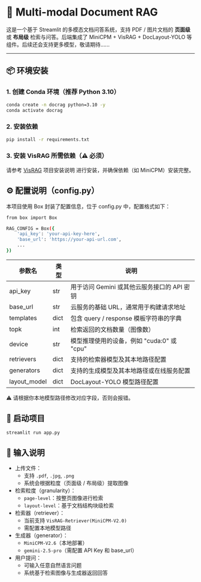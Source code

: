 # 📄 Multi-modal Document RAG

这是一个基于 Streamlit 的多模态文档问答系统，支持 PDF / 图片文档的 **页面级** 或 **布局级** 检索与问答。后端集成了 MiniCPM + VisRAG + DocLayout-YOLO 等组件。后续还会支持更多模型，敬请期待......

---

## 📦 环境安装

### 1. 创建 Conda 环境（推荐 Python 3.10）

```bash
conda create -n docrag python=3.10 -y
conda activate docrag
```

### 2. 安装依赖

```bash
pip install -r requirements.txt
```

### 3. 安装 VisRAG 所需依赖（⚠️ 必须）

请参考 [VisRAG](https://github.com/OpenBMB/VisRAG) 项目安装说明 进行安装，并确保依赖（如 MiniCPM）安装完整。

## ⚙️ 配置说明（config.py）
本项目使用 Box 封装了配置信息，位于 config.py 中，配置格式如下：
```bash
from box import Box

RAG_CONFIG = Box({
    'api_key': 'your-api-key-here',
    'base_url': 'https://your-api-url.com',
    ...
})
```

| 参数名                | 类型     | 说明                                                |
|-----------------------|----------|-----------------------------------------------------|
| api_key               | str      | 用于访问 Gemini 或其他云服务接口的 API 密钥         |
| base_url              | str      | 云服务的基础 URL，通常用于构建请求地址             |
| templates             | dict     | 包含 query / response 模板字符串的字典             |
| topk                  | int      | 检索返回的文档数量（图像数）                       |
| device                | str      | 模型推理使用的设备，例如 "cuda:0" 或 "cpu"         |
| retrievers            | dict     | 支持的检索器模型及其本地路径配置                   |
| generators            | dict     | 支持的生成模型及其本地路径或在线服务配置           |
| layout_model          | dict     | DocLayout-YOLO 模型路径配置                        |

⚠️ 请根据你本地模型路径修改对应字段，否则会报错。

## 🚀 启动项目

```bash
streamlit run app.py
```

## 🧾 输入说明
- 上传文件：
  - 支持 `.pdf`, `.jpg`, `.png`
  - 系统会根据粒度（页面级 / 布局级）提取图像
- 检索粒度（granularity）：
  - `page-level`：按整页图像进行检索
  - `layout-level`：基于文档结构块级检索
- 检索器（retriever）：
  - 当前支持 `VisRAG-Retriever(MiniCPM-V2.0)`
  - 需配置本地模型路径
- 生成器（generator）：
  - `MiniCPM-V2.6`（本地部署）
  - `gemini-2.5-pro`（需配置 API Key 和 base_url）
- 用户提问：
  - 可输入任意自然语言问题
  - 系统基于检索图像与生成器返回回答